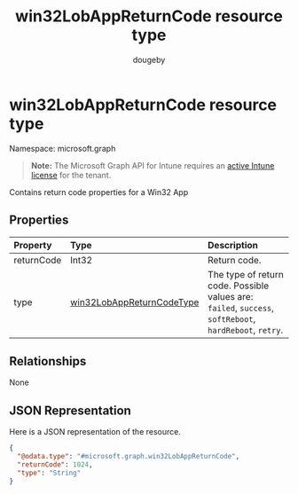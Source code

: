﻿---
title: "win32LobAppReturnCode resource type"
description: "Contains return code properties for a Win32 App"
author: "dougeby"
localization_priority: Normal
ms.prod: "intune"
doc_type: resourcePageType
---

# win32LobAppReturnCode resource type

Namespace: microsoft.graph

> **Note:** The Microsoft Graph API for Intune requires an [active Intune license](https://go.microsoft.com/fwlink/?linkid=839381) for the tenant.

Contains return code properties for a Win32 App

## Properties

| Property   | Type                                                                               | Description                                                                                             |
| :--------- | :--------------------------------------------------------------------------------- | :------------------------------------------------------------------------------------------------------ |
| returnCode | Int32                                                                              | Return code.                                                                                            |
| type       | [win32LobAppReturnCodeType](../resources/intune-apps-win32lobappreturncodetype.md) | The type of return code. Possible values are: `failed`, `success`, `softReboot`, `hardReboot`, `retry`. |

## Relationships

None

## JSON Representation

Here is a JSON representation of the resource.

<!-- {
  "blockType": "resource",
  "@odata.type": "microsoft.graph.win32LobAppReturnCode"
}
-->

```json
{
  "@odata.type": "#microsoft.graph.win32LobAppReturnCode",
  "returnCode": 1024,
  "type": "String"
}
```
